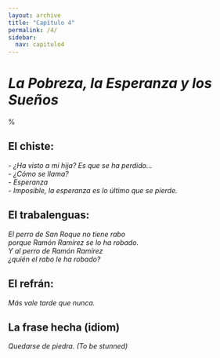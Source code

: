 ```yaml
---
layout: archive
title: "Capítulo 4"
permalink: /4/
sidebar:
  nav: capitulo4
---
```


# _La Pobreza, la Esperanza y los Sueños_

%


## El chiste:

_\- ¿Ha visto a mi hija? Es que se ha perdido...  
\- ¿Cómo se llama?  
\- Esperanza   
\- Imposible, la esperanza es lo último que se pierde._   


## El trabalenguas:

_El perro de San Roque no tiene rabo  
porque Ramón Ramírez se lo ha robado.  
Y al perro de Ramón Ramírez  
¿quién el rabo le ha robado?_  


## El refrán:

_Más vale tarde que nunca._


## La frase hecha (idiom)

_Quedarse de piedra. (To be stunned)_
